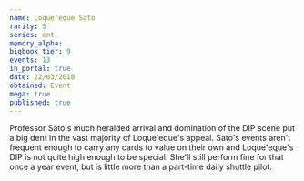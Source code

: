 ```yaml
---
name: Loque'eque Sato
rarity: 5
series: ent
memory_alpha:
bigbook_tier: 9
events: 13
in_portal: true
date: 22/03/2018
obtained: Event
mega: true
published: true
---
```


Professor Sato's much heralded arrival and domination of the DIP scene put a big dent in the vast majority of Loque'eque's appeal. Sato's events aren't frequent enough to carry any cards to value on their own and Loque'eque's DIP is not quite high enough to be special. She'll still perform fine for that once a year event, but is little more than a part-time daily shuttle pilot.

